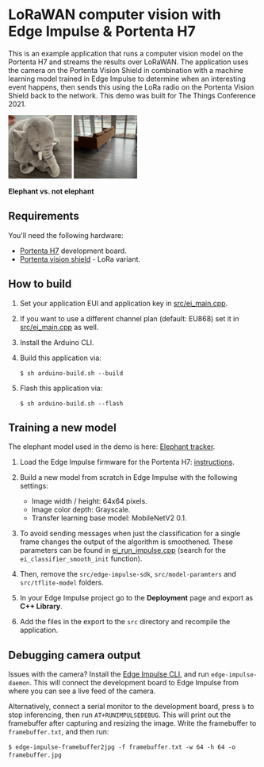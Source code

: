 # LoRaWAN computer vision with Edge Impulse & Portenta H7

This is an example application that runs a computer vision model on the Portenta H7 and streams the results over LoRaWAN. The application uses the camera on the Portenta Vision Shield in combination with a machine learning model trained in Edge Impulse to determine when an interesting event happens, then sends this using the LoRa radio on the Portenta Vision Shield back to the network. This demo was built for The Things Conference 2021.

![Elephant](img/elephant.jpg) ![Not elephant](img/not-elephant.jpg)

**Elephant vs. not elephant**

## Requirements

You'll need the following hardware:

* [Portenta H7](https://store.arduino.cc/usa/portenta-h7) development board.
* [Portenta vision shield](https://www.arduino.cc/pro/hardware/product/portenta-vision-shield) - LoRa variant.

## How to build

1. Set your application EUI and application key in [src/ei_main.cpp](src/ei_main.cpp).
1. If you want to use a different channel plan (default: EU868) set it in [src/ei_main.cpp](src/ei_main.cpp) as well.
1. Install the Arduino CLI.
1. Build this application via:

    ```
    $ sh arduino-build.sh --build
    ```

1. Flash this application via:

    ```
    $ sh arduino-build.sh --flash
    ```

## Training a new model

The elephant model used in the demo is here: [Elephant tracker](https://studio.edgeimpulse.com/public/latest/16116/).

1. Load the Edge Impulse firmware for the Portenta H7: [instructions](https://docs.edgeimpulse.com/docs/arduino-portenta-h7).
1. Build a new model from scratch in Edge Impulse with the following settings:

    * Image width / height: 64x64 pixels.
    * Image color depth: Grayscale.
    * Transfer learning base model: MobileNetV2 0.1.

2. To avoid sending messages when just the classification for a single frame changes the output of the algorithm is smoothened. These parameters can be found in [ei_run_impulse.cpp](src/ingestion-sdk-c/ei_run_impulse.cpp) (search for the `ei_classifier_smooth_init` function).
3. Then, remove the `src/edge-impulse-sdk`, `src/model-paramters` and `src/tflite-model` folders.
4. In your Edge Impulse project go to the **Deployment** page and export as **C++ Library**.
5. Add the files in the export to the `src` directory and recompile the application.

## Debugging camera output

Issues with the camera? Install the [Edge Impulse CLI](https://docs.edgeimpulse.com/docs/cli-installation), and run `edge-impulse-daemon`. This will connect the development board to Edge Impulse from where you can see a live feed of the camera.

Alternatively, connect a serial monitor to the development board, press `b` to stop inferencing, then run `AT+RUNIMPULSEDEBUG`. This will print out the framebuffer after capturing and resizing the image. Write the framebuffer to `framebuffer.txt`, and then run:

```
$ edge-impulse-framebuffer2jpg -f framebuffer.txt -w 64 -h 64 -o framebuffer.jpg
```
